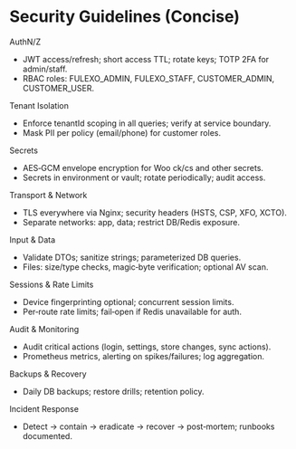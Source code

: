# Security Guidelines (Concise)

AuthN/Z
- JWT access/refresh; short access TTL; rotate keys; TOTP 2FA for admin/staff.
- RBAC roles: FULEXO_ADMIN, FULEXO_STAFF, CUSTOMER_ADMIN, CUSTOMER_USER.

Tenant Isolation
- Enforce tenantId scoping in all queries; verify at service boundary.
- Mask PII per policy (email/phone) for customer roles.

Secrets
- AES‑GCM envelope encryption for Woo ck/cs and other secrets.
- Secrets in environment or vault; rotate periodically; audit access.

Transport & Network
- TLS everywhere via Nginx; security headers (HSTS, CSP, XFO, XCTO).
- Separate networks: app, data; restrict DB/Redis exposure.

Input & Data
- Validate DTOs; sanitize strings; parameterized DB queries.
- Files: size/type checks, magic‑byte verification; optional AV scan.

Sessions & Rate Limits
- Device fingerprinting optional; concurrent session limits.
- Per‑route rate limits; fail‑open if Redis unavailable for auth.

Audit & Monitoring
- Audit critical actions (login, settings, store changes, sync actions).
- Prometheus metrics, alerting on spikes/failures; log aggregation.

Backups & Recovery
- Daily DB backups; restore drills; retention policy.

Incident Response
- Detect → contain → eradicate → recover → post‑mortem; runbooks documented.